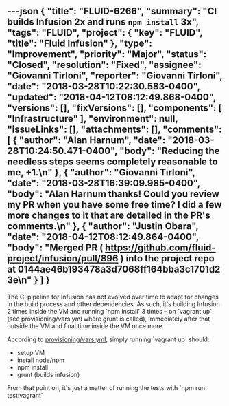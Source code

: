 ---json
{
  "title": "FLUID-6266",
  "summary": "CI builds Infusion 2x and runs `npm install` 3x",
  "tags": "FLUID",
  "project": {
    "key": "FLUID",
    "title": "Fluid Infusion"
  },
  "type": "Improvement",
  "priority": "Major",
  "status": "Closed",
  "resolution": "Fixed",
  "assignee": "Giovanni Tirloni",
  "reporter": "Giovanni Tirloni",
  "date": "2018-03-28T10:22:30.583-0400",
  "updated": "2018-04-12T08:12:49.868-0400",
  "versions": [],
  "fixVersions": [],
  "components": [
    "Infrastructure"
  ],
  "environment": null,
  "issueLinks": [],
  "attachments": [],
  "comments": [
    {
      "author": "Alan Harnum",
      "date": "2018-03-28T10:24:50.471-0400",
      "body": "Reducing the needless steps seems completely reasonable to me, +1.\n"
    },
    {
      "author": "Giovanni Tirloni",
      "date": "2018-03-28T16:39:09.985-0400",
      "body": "Alan Harnum thanks! Could you review my PR when you have some free time? I did a few more changes to it that are detailed in the PR's comments.\n"
    },
    {
      "author": "Justin Obara",
      "date": "2018-04-12T08:12:49.864-0400",
      "body": "Merged PR ( <https://github.com/fluid-project/infusion/pull/896> ) into the project repo at 0144ae46b193478a3d7068ff164bba3c1701d23e\n"
    }
  ]
}
---
The CI pipeline for Infusion has not evolved over time to adapt for changes in the build process and other dependencies. As such, it's building Infusion 2 times inside the VM and running \`npm install\` 3 times – on \`vagrant up\` (see provisioning/vars.yml where grunt is called), immediately after that outside the VM and final time inside the VM once more.

According to [provisioning/vars.yml](https://github.com/fluid-project/infusion/blob/master/provisioning/vars.yml), simply running \`vagrant up\` should:

* setup VM
* install node/npm
* npm install
* grunt (builds infusion)

From that point on, it's just a matter of running the tests with \`npm run test:vagrant\`

        
